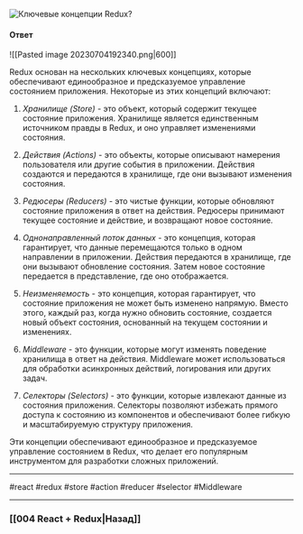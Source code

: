 ![Ключевые концепции Redux?](https://youtu.be/HBSAjY-xh3k?t=408)

#### Ответ

![[Pasted image 20230704192340.png|600]]

Redux основан на нескольких ключевых концепциях, которые обеспечивают единообразное и предсказуемое управление состоянием приложения. Некоторые из этих концепций включают:

1. *Хранилище (Store)* - это объект, который содержит текущее состояние приложения. Хранилище является единственным источником правды в Redux, и оно управляет изменениями состояния.
    
2. *Действия (Actions)* - это объекты, которые описывают намерения пользователя или другие события в приложении. Действия создаются и передаются в хранилище, где они вызывают изменения состояния.
    
3. *Редюсеры (Reducers)* - это чистые функции, которые обновляют состояние приложения в ответ на действия. Редюсеры принимают текущее состояние и действие, и возвращают новое состояние.
    
4. *Однонаправленный поток данных* - это концепция, которая гарантирует, что данные перемещаются только в одном направлении в приложении. Действия передаются в хранилище, где они вызывают обновление состояния. Затем новое состояние передается в представление, где оно отображается.
    
5. *Неизменяемость* - это концепция, которая гарантирует, что состояние приложения не может быть изменено напрямую. Вместо этого, каждый раз, когда нужно обновить состояние, создается новый объект состояния, основанный на текущем состоянии и изменениях.
    
6. *Middleware* - это функции, которые могут изменять поведение хранилища в ответ на действия. Middleware может использоваться для обработки асинхронных действий, логирования или других задач.
    
7. *Селекторы (Selectors)* - это функции, которые извлекают данные из состояния приложения. Селекторы позволяют избежать прямого доступа к состоянию из компонентов и обеспечивают более гибкую и масштабируемую структуру приложения.
    

Эти концепции обеспечивают единообразное и предсказуемое управление состоянием в Redux, что делает его популярным инструментом для разработки сложных приложений.

____
#react #redux #store #action #reducer #selector #Middleware 

____

### [[004 React + Redux|Назад]]
